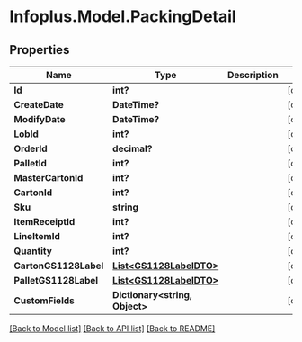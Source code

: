 # Infoplus.Model.PackingDetail
## Properties

Name | Type | Description | Notes
------------ | ------------- | ------------- | -------------
**Id** | **int?** |  | [optional] 
**CreateDate** | **DateTime?** |  | [optional] 
**ModifyDate** | **DateTime?** |  | [optional] 
**LobId** | **int?** |  | [optional] 
**OrderId** | **decimal?** |  | [optional] 
**PalletId** | **int?** |  | [optional] 
**MasterCartonId** | **int?** |  | [optional] 
**CartonId** | **int?** |  | [optional] 
**Sku** | **string** |  | [optional] 
**ItemReceiptId** | **int?** |  | [optional] 
**LineItemId** | **int?** |  | [optional] 
**Quantity** | **int?** |  | [optional] 
**CartonGS1128Label** | [**List&lt;GS1128LabelDTO&gt;**](GS1128LabelDTO.md) |  | [optional] 
**PalletGS1128Label** | [**List&lt;GS1128LabelDTO&gt;**](GS1128LabelDTO.md) |  | [optional] 
**CustomFields** | **Dictionary&lt;string, Object&gt;** |  | [optional] 

[[Back to Model list]](../README.md#documentation-for-models) [[Back to API list]](../README.md#documentation-for-api-endpoints) [[Back to README]](../README.md)

